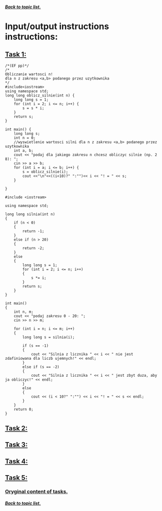 ##### [Back to topic list.](/first_semester_C++/first_semester_C++.md)

# Input/output instructions instructions:
<!--

-->
## [Task 1:](/first_semester_C++/05_11_23/factorial_calculation.cpp)
<!--
Zmodyfikować funkcję oblicz_silnie() (program pp_cw04_1_silnia.cpp)tak, aby zwracała:
• wartość 𝑛! ,jeżeli 0 ≤ 𝑛 ≤ 20
• wartość -1, jeżeli 𝑛 < 0;
• wartość -2, jeżeli 𝑛 > 20;
A więc funkcja oblicz_silnie() ma być sama odpowiedzialna za swoje działania w zależności od przekazanej do niej 
wartości parametru 𝑛 .
Wywołać funkcję oblicz_silnie() w funkcji main() wykorzystując wartość przez nią zwracaną w następujący sposób:
s = oblicz_silnie(n);
if(s == -1) //jeżeli nie wykonano obliczeń z powodu ujemnej wartosci n
//TODO: wyświetl komunikat o ujemnej wartości n
else if(s == -2) //jeżeli nie wykonano obliczeń z powodu za dużej wartosci n
//TODO: wyświetl komunikat o za dużej wartości n
else //w pozostałych przypadkach (tzn. jeżeli obliczenia zostały wykonane)
//TODO: wyświetl wartość n!
-->
<!--
kod napisany na zajęciach:
-->
```
/*(EF pp)*/
/*
Obliczanie wartosci n!
dla n z zakresu <a,b> podanego przez uzytkownika
*/
#include<iostream>
using namespace std;
long long oblicz_silnie(int n) {
	long long s = 1;
	for (int i = 2; i <= n; i++) {
		s = s * i;
	}
	return s;
}

int main() {
	long long s;
	int n = 0;
	//wyswietlenie wartosci silni dla n z zakresu <a,b> podanego przez uzytkownika  
	int a, b;
	cout << "podaj dla jakiego zakresu n chcesz obliczyc silnie (np. 2 8): ";
	cin >> a >> b;
	for (int i = a; i <= b; i++) {
		s = oblicz_silnie(i);
		cout <<"\n"<<((i<10)?" ":"")<< i << "! = " << s;
	}

}
```
```
#include <iostream>

using namespace std;

long long silnia(int n)
{
    if (n < 0)
    {
        return -1;
    }
    else if (n > 20)
    {
        return -2;
    }
    else
    {
        long long s = 1;
        for (int i = 2; i <= n; i++)
        {
            s *= i;
        }
        return s;
    }
}

int main()
{
    int n, m;
    cout << "podaj zakresu 0 - 20: ";
    cin >> n >> m;

    for (int i = n; i <= m; i++)
    {
        long long s = silnia(i);

        if (s == -1)
        {
            cout << "Silnia z licznika " << i << " nie jest zdafiniowana dla liczb ujemnych!" << endl;
        }
        else if (s == -2)
        {
            cout << "Silnia z licznika " << i << " jest zbyt duza, aby ja obliczyc!" << endl;
        }
        else
        {
            cout << (i < 10?" ":"") << i << "! = " << s << endl;
        }
    }
    return 0;
}
```
## [Task 2:]()
## [Task 3:]()
## [Task 4:]()
## [Task 5:]()
### [Oryginal content of tasks.](/first_semester_C++/05_11_23/pp%20cw04%20instrukcje%20iteracyjne.pdf)
##### [Back to topic list.](/first_semester_C++/first_semester_C++.md)